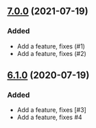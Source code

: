 ## [7.0.0](https://github.com/cucumber/cucumber-ruby/compare/v6.1.0...v7.0.0) (2021-07-19)
### Added
* Add a feature, fixes (#1)
* Add a feature, fixes (#2)
## [6.1.0](https://github.com/cucumber/cucumber-ruby/compare/v5.1.0...v6.1.0) (2020-07-19)
### Added
* Add a feature, fixes [#3]
* Add a feature, fixes #4
